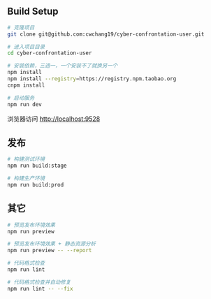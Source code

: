 ## Build Setup

```bash
# 克隆项目
git clone git@github.com:cwchang19/cyber-confrontation-user.git

# 进入项目目录
cd cyber-confrontation-user

# 安装依赖，三选一，一个安装不了就换另一个
npm install
npm install --registry=https://registry.npm.taobao.org
cnpm install

# 启动服务
npm run dev
```

浏览器访问 [http://localhost:9528](http://localhost:9528)

## 发布

```bash
# 构建测试环境
npm run build:stage

# 构建生产环境
npm run build:prod
```

## 其它

```bash
# 预览发布环境效果
npm run preview

# 预览发布环境效果 + 静态资源分析
npm run preview -- --report

# 代码格式检查
npm run lint

# 代码格式检查并自动修复
npm run lint -- --fix
```